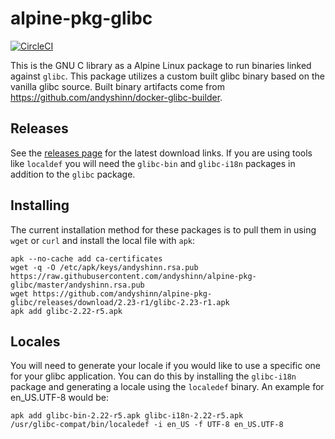 # alpine-pkg-glibc

[![CircleCI](https://img.shields.io/circleci/project/andyshinn/alpine-pkg-glibc/master.svg)](https://circleci.com/gh/andyshinn/alpine-pkg-glibc)

This is the GNU C library as a Alpine Linux package to run binaries linked against `glibc`. This package utilizes a custom built glibc binary based on the vanilla glibc source. Built binary artifacts come from https://github.com/andyshinn/docker-glibc-builder.

## Releases

See the [releases page](https://github.com/andyshinn/alpine-pkg-glibc/releases) for the latest download links. If you are using tools like `localdef` you will need the `glibc-bin` and `glibc-i18n` packages in addition to the `glibc` package.

## Installing

The current installation method for these packages is to pull them in using `wget` or `curl` and install the local file with `apk`:

```
apk --no-cache add ca-certificates
wget -q -O /etc/apk/keys/andyshinn.rsa.pub https://raw.githubusercontent.com/andyshinn/alpine-pkg-glibc/master/andyshinn.rsa.pub
wget https://github.com/andyshinn/alpine-pkg-glibc/releases/download/2.23-r1/glibc-2.23-r1.apk
apk add glibc-2.22-r5.apk
```

## Locales

You will need to generate your locale if you would like to use a specific one for your glibc application. You can do this by installing the `glibc-i18n` package and generating a locale using the `localedef` binary. An example for en_US.UTF-8 would be:

```
apk add glibc-bin-2.22-r5.apk glibc-i18n-2.22-r5.apk
/usr/glibc-compat/bin/localedef -i en_US -f UTF-8 en_US.UTF-8
```
